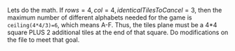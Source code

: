Lets do the math. If $rows=4, col=4, identicalTilesToCancel=3$, then the maximum number of different alphabets needed for the game is `ceiling(4*4/3)=6`, which means A-F. Thus, the tiles plane must be a 4*4 square PLUS 2 additional tiles at the end of that square. Do modifications on the file to meet that goal. 